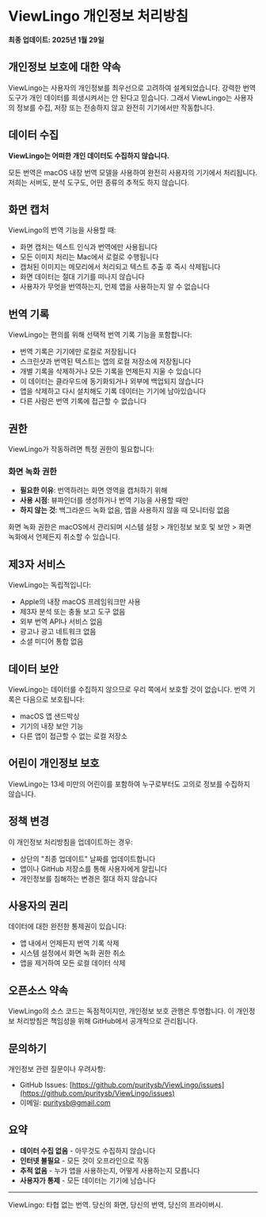 # ViewLingo 개인정보 처리방침

**최종 업데이트: 2025년 1월 29일**

## 개인정보 보호에 대한 약속

ViewLingo는 사용자의 개인정보를 최우선으로 고려하여 설계되었습니다. 강력한 번역 도구가 개인 데이터를 희생시켜서는 안 된다고 믿습니다. 그래서 ViewLingo는 사용자의 정보를 수집, 저장 또는 전송하지 않고 완전히 기기에서만 작동합니다.

## 데이터 수집

**ViewLingo는 어떠한 개인 데이터도 수집하지 않습니다.**

모든 번역은 macOS 내장 번역 모델을 사용하여 완전히 사용자의 기기에서 처리됩니다. 저희는 서버도, 분석 도구도, 어떤 종류의 추적도 하지 않습니다.

## 화면 캡처

ViewLingo의 번역 기능을 사용할 때:

- 화면 캡처는 텍스트 인식과 번역에만 사용됩니다
- 모든 이미지 처리는 Mac에서 로컬로 수행됩니다
- 캡처된 이미지는 메모리에서 처리되고 텍스트 추출 후 즉시 삭제됩니다
- 화면 데이터는 절대 기기를 떠나지 않습니다
- 사용자가 무엇을 번역하는지, 언제 앱을 사용하는지 알 수 없습니다

## 번역 기록

ViewLingo는 편의를 위해 선택적 번역 기록 기능을 포함합니다:

- 번역 기록은 기기에만 로컬로 저장됩니다
- 스크린샷과 번역된 텍스트는 앱의 로컬 저장소에 저장됩니다
- 개별 기록을 삭제하거나 모든 기록을 언제든지 지울 수 있습니다
- 이 데이터는 클라우드에 동기화되거나 외부에 백업되지 않습니다
- 앱을 삭제하고 다시 설치해도 기록 데이터는 기기에 남아있습니다
- 다른 사람은 번역 기록에 접근할 수 없습니다

## 권한

ViewLingo가 작동하려면 특정 권한이 필요합니다:

### 화면 녹화 권한
- **필요한 이유**: 번역하려는 화면 영역을 캡처하기 위해
- **사용 시점**: 뷰파인더를 생성하거나 번역 기능을 사용할 때만
- **하지 않는 것**: 백그라운드 녹화 없음, 앱을 사용하지 않을 때 모니터링 없음

화면 녹화 권한은 macOS에서 관리되며 시스템 설정 > 개인정보 보호 및 보안 > 화면 녹화에서 언제든지 취소할 수 있습니다.

## 제3자 서비스

ViewLingo는 독립적입니다:

- Apple의 내장 macOS 프레임워크만 사용
- 제3자 분석 또는 충돌 보고 도구 없음
- 외부 번역 API나 서비스 없음
- 광고나 광고 네트워크 없음
- 소셜 미디어 통합 없음

## 데이터 보안

ViewLingo는 데이터를 수집하지 않으므로 우리 쪽에서 보호할 것이 없습니다. 번역 기록은 다음으로 보호됩니다:

- macOS 앱 샌드박싱
- 기기의 내장 보안 기능
- 다른 앱이 접근할 수 없는 로컬 저장소

## 어린이 개인정보 보호

ViewLingo는 13세 미만의 어린이를 포함하여 누구로부터도 고의로 정보를 수집하지 않습니다.

## 정책 변경

이 개인정보 처리방침을 업데이트하는 경우:
- 상단의 "최종 업데이트" 날짜를 업데이트합니다
- 앱이나 GitHub 저장소를 통해 사용자에게 알립니다
- 개인정보를 침해하는 변경은 절대 하지 않습니다

## 사용자의 권리

데이터에 대한 완전한 통제권이 있습니다:
- 앱 내에서 언제든지 번역 기록 삭제
- 시스템 설정에서 화면 녹화 권한 취소
- 앱을 제거하여 모든 로컬 데이터 삭제

## 오픈소스 약속

ViewLingo의 소스 코드는 독점적이지만, 개인정보 보호 관행은 투명합니다. 이 개인정보 처리방침은 책임성을 위해 GitHub에서 공개적으로 관리됩니다.

## 문의하기

개인정보 관련 질문이나 우려사항:

- GitHub Issues: [https://github.com/puritysb/ViewLingo/issues](https://github.com/puritysb/ViewLingo/issues)
- 이메일: puritysb@gmail.com

## 요약

- **데이터 수집 없음** - 아무것도 수집하지 않습니다
- **인터넷 불필요** - 모든 것이 오프라인으로 작동
- **추적 없음** - 누가 앱을 사용하는지, 어떻게 사용하는지 모릅니다
- **사용자가 통제** - 모든 데이터는 기기에 남습니다

---

ViewLingo: 타협 없는 번역. 당신의 화면, 당신의 번역, 당신의 프라이버시.